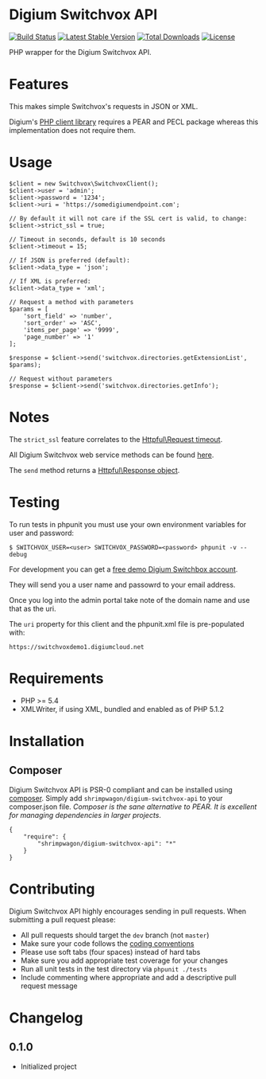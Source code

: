 # Digium Switchvox API

[![Build Status](https://secure.travis-ci.org/shrimpwagon/digium-switchvox-api.png?branch=master)](http://travis-ci.org/shrimpwagon/digium-switchvox-api) [![Latest Stable Version](https://poser.pugx.org/shrimpwagon/digium-switchvox-api/v/stable)](https://packagist.org/packages/shrimpwagon/digium-switchvox-api) [![Total Downloads](https://poser.pugx.org/shrimpwagon/digium-switchvox-api/downloads)](https://packagist.org/packages/shrimpwagon/digium-switchvox-api) [![License](https://poser.pugx.org/shrimpwagon/digium-switchvox-api/license)](https://packagist.org/packages/shrimpwagon/digium-switchvox-api)

PHP wrapper for the Digium Switchvox API.

# Features
This makes simple Switchvox's requests in JSON or XML.

Digium's [PHP client library](http://developers.digium.com/switchvox/?pageView=phpLibrary) requires a PEAR and PECL package whereas this implementation does not require them.

# Usage

	$client = new Switchvox\SwitchvoxClient();
	$client->user = 'admin';
	$client->password = '1234';
	$client->uri = 'https://somedigiumendpoint.com';

	// By default it will not care if the SSL cert is valid, to change:
	$client->strict_ssl = true;

	// Timeout in seconds, default is 10 seconds
	$client->timeout = 15;

	// If JSON is preferred (default):
	$client->data_type = 'json';

	// If XML is preferred:
	$client->data_type = 'xml';

	// Request a method with parameters
	$params = [
		'sort_field' => 'number',
		'sort_order' => 'ASC',
		'items_per_page' => '9999',
		'page_number' => '1'
	];

	$response = $client->send('switchvox.directories.getExtensionList', $params);

	// Request without parameters
	$response = $client->send('switchvox.directories.getInfo');

# Notes
The `strict_ssl` feature correlates to the [Httpful\Request timeout](http://phphttpclient.com/docs/class-Httpful.Request.html#_withoutStrictSSL).

All Digium Switchvox web service methods can be found [here](http://developers.digium.com/switchvox/wiki/index.php/WebService_methods).

The `send` method returns a [Httpful\Response object](http://phphttpclient.com/docs/class-Httpful.Response.html).

# Testing
To run tests in phpunit you must use your own environment variables for user and password:

	$ SWITCHVOX_USER=<user> SWITCHVOX_PASSWORD=<password> phpunit -v --debug

For development you can get a [free demo Digium Switchbox account](https://www.digium.com/products/switchvox/free-demo).

They will send you a user name and passowrd to your email address.

Once you log into the admin portal take note of the domain name and use that as the uri.

The `uri` property for this client and the phpunit.xml file is pre-populated with:

`https://switchvoxdemo1.digiumcloud.net`

# Requirements
- PHP >= 5.4
- XMLWriter, if using XML, bundled and enabled as of PHP 5.1.2

# Installation

## Composer

Digium Switchvox API is PSR-0 compliant and can be installed using [composer](http://getcomposer.org/).  Simply add `shrimpwagon/digium-switchvox-api` to your composer.json file.  _Composer is the sane alternative to PEAR.  It is excellent for managing dependencies in larger projects_.

    {
        "require": {
            "shrimpwagon/digium-switchvox-api": "*"
        }
    }

# Contributing

Digium Switchvox API highly encourages sending in pull requests.  When submitting a pull request please:

 - All pull requests should target the `dev` branch (not `master`)
 - Make sure your code follows the [coding conventions](http://pear.php.net/manual/en/standards.php)
 - Please use soft tabs (four spaces) instead of hard tabs
 - Make sure you add appropriate test coverage for your changes
 - Run all unit tests in the test directory via `phpunit ./tests`
 - Include commenting where appropriate and add a descriptive pull request message

# Changelog

## 0.1.0

 - Initialized project


